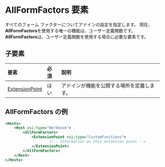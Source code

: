 # <a name="allformfactors-element"></a>AllFormFactors 要素

すべてのフォーム ファクターについてアドインの設定を指定します。 現在、 **AllFormFactors**を使用する唯一の機能は、ユーザー定義関数です。 **AllFormFactors**は、ユーザー定義関数を使用する場合に必要な要素です。

## <a name="child-elements"></a>子要素

|  要素 |  必須  |  説明  |
|:-----|:-----|:-----|
|  [ExtensionPoint](extensionpoint.md) |  はい |  アドインが機能を公開する場所を定義します。 |

## <a name="allformfactors-example"></a>AllFormFactors の例

```xml
<Hosts>
    <Host xsi:type="Workbook">
        <AllFormFactors>
            <ExtensionPoint xsi:type="CustomFunctions">
                    <!-- Information on this extension point -->
            </ExtensionPoint>
        </AllFormFactors>
    </Host>
</Hosts>
```
